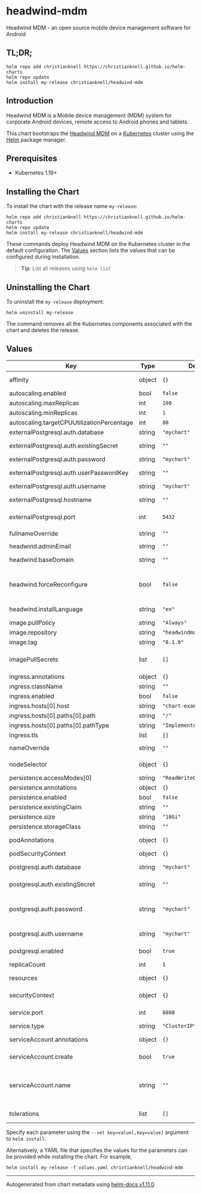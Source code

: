 # headwind-mdm

Headwind MDM - an open source mobile device management software for Android

## TL;DR;

```console
helm repo add christianknell https://christianknell.github.io/helm-charts
helm repo update
helm install my-release christianknell/headwind-mdm
```

## Introduction

Headwind MDM is a Mobile device management (MDM) system for corporate Android devices, remote access to Android phones and tablets.

This chart bootstraps the [Headwind MDM](https://github.com/h-mdm) on a [Kubernetes](http://kubernetes.io) cluster using the [Helm](https://helm.sh) package manager.

## Prerequisites

- Kubernetes 1.19+

## Installing the Chart

To install the chart with the release name `my-release`:

```console
helm repo add christianknell https://christianknell.github.io/helm-charts
helm repo update
helm install my-release christianknell/headwind-mdm
```

These commands deploy Headwind MDM on the Kubernetes cluster in the default configuration. The [Values](#values) section lists the values that can be configured during installation.

> **Tip**: List all releases using `helm list`

## Uninstalling the Chart

To uninstall the `my-release` deployment:

```console
helm uninstall my-release
```

The command removes all the Kubernetes components associated with the chart and deletes the release.

## Values

| Key                                        | Type   | Default                    | Description                                                                                                            |
| ------------------------------------------ | ------ | -------------------------- | ---------------------------------------------------------------------------------------------------------------------- |
| affinity                                   | object | `{}`                       | Affinity settings for pod assignment                                                                                   |
| autoscaling.enabled                        | bool   | `false`                    |                                                                                                                        |
| autoscaling.maxReplicas                    | int    | `100`                      |                                                                                                                        |
| autoscaling.minReplicas                    | int    | `1`                        |                                                                                                                        |
| autoscaling.targetCPUUtilizationPercentage | int    | `80`                       |                                                                                                                        |
| externalPostgresql.auth.database           | string | `"mychart"`                | Name of the database to use                                                                                            |
| externalPostgresql.auth.existingSecret     | string | `""`                       | Name of existing secret to use for PostgreSQL credentials                                                              |
| externalPostgresql.auth.password           | string | `"mychart"`                | Password to use                                                                                                        |
| externalPostgresql.auth.userPasswordKey    | string | `""`                       | Key in the secret containing the password                                                                              |
| externalPostgresql.auth.username           | string | `"mychart"`                | Name of the user to use                                                                                                |
| externalPostgresql.hostname                | string | `""`                       | Hostname of the PostgreSQL database                                                                                    |
| externalPostgresql.port                    | int    | `5432`                     | Port used to connect to PostgreSQL database                                                                            |
| fullnameOverride                           | string | `""`                       | String to fully override `"headwind-mdm.fullname"`                                                                     |
| headwind.adminEmail                        | string | `""`                       | Email of admin user                                                                                                    |
| headwind.baseDomain                        | string | `""`                       | URL under which Headwind will be available                                                                             |
| headwind.forceReconfigure                  | bool   | `false`                    | Subsequent starts of the container skip this step, but you can force the renewal of the configuration                  |
| headwind.installLanguage                   | string | `"en"`                     | Available values: en, ru (en by default)                                                                               |
| image.pullPolicy                           | string | `"Always"`                 | image pull policy                                                                                                      |
| image.repository                           | string | `"headwindmdm/hmdm"`       | image repository                                                                                                       |
| image.tag                                  | string | `"0.1.0"`                  | Overrides the image tag                                                                                                |
| imagePullSecrets                           | list   | `[]`                       | If defined, uses a Secret to pull an image from a private Docker registry or repository.                               |
| ingress.annotations                        | object | `{}`                       |                                                                                                                        |
| ingress.className                          | string | `""`                       |                                                                                                                        |
| ingress.enabled                            | bool   | `false`                    |                                                                                                                        |
| ingress.hosts[0].host                      | string | `"chart-example.local"`    |                                                                                                                        |
| ingress.hosts[0].paths[0].path             | string | `"/"`                      |                                                                                                                        |
| ingress.hosts[0].paths[0].pathType         | string | `"ImplementationSpecific"` |                                                                                                                        |
| ingress.tls                                | list   | `[]`                       |                                                                                                                        |
| nameOverride                               | string | `""`                       | Provide a name in place of `headwind-mdm`                                                                              |
| nodeSelector                               | object | `{}`                       | Node labels for pod assignment                                                                                         |
| persistence.accessModes[0]                 | string | `"ReadWriteOnce"`          |                                                                                                                        |
| persistence.annotations                    | object | `{}`                       |                                                                                                                        |
| persistence.enabled                        | bool   | `false`                    |                                                                                                                        |
| persistence.existingClaim                  | string | `""`                       |                                                                                                                        |
| persistence.size                           | string | `"10Gi"`                   |                                                                                                                        |
| persistence.storageClass                   | string | `""`                       |                                                                                                                        |
| podAnnotations                             | object | `{}`                       | Annotations to be added to exporter pods                                                                               |
| podSecurityContext                         | object | `{}`                       | pod-level security context                                                                                             |
| postgresql.auth.database                   | string | `"mychart"`                | Name for a custom database to create                                                                                   |
| postgresql.auth.existingSecret             | string | `""`                       | Name of existing secret to use for PostgreSQL credentials                                                              |
| postgresql.auth.password                   | string | `"mychart"`                | Password for the custom user to create. Ignored if postgresql.auth.existingSecret is provided                          |
| postgresql.auth.username                   | string | `"mychart"`                | Name for a custom user to create                                                                                       |
| postgresql.enabled                         | bool   | `true`                     | enable PostgreSQL™ subchart from Bitnami                                                                               |
| replicaCount                               | int    | `1`                        | Number of replicas                                                                                                     |
| resources                                  | object | `{}`                       | Resource limits and requests for the headwind pods.                                                                    |
| securityContext                            | object | `{}`                       | container-level security context                                                                                       |
| service.port                               | int    | `8080`                     | Kubernetes port where service is exposed                                                                               |
| service.type                               | string | `"ClusterIP"`              | Kubernetes service type                                                                                                |
| serviceAccount.annotations                 | object | `{}`                       | Annotations to add to the service account                                                                              |
| serviceAccount.create                      | bool   | `true`                     | Specifies whether a service account should be created                                                                  |
| serviceAccount.name                        | string | `""`                       | The name of the service account to use. If not set and create is true, a name is generated using the fullname template |
| tolerations                                | list   | `[]`                       | Toleration labels for pod assignment                                                                                   |

Specify each parameter using the `--set key=value[,key=value]` argument to `helm install`.

Alternatively, a YAML file that specifies the values for the parameters can be provided while installing the chart. For example,

```console
helm install my-release -f values.yaml christianknell/headwind-mdm
```

---

Autogenerated from chart metadata using [helm-docs v1.11.0](https://github.com/norwoodj/helm-docs/releases/v1.11.0)

